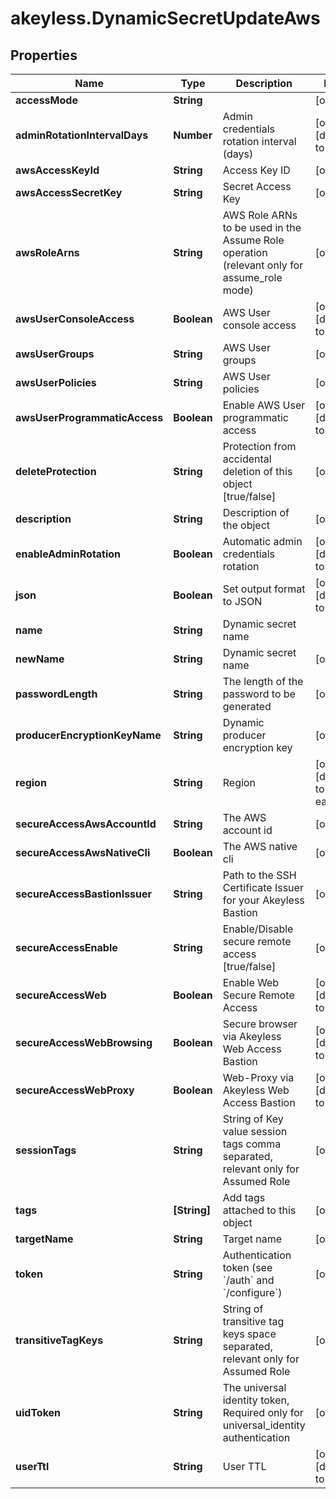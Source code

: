 # akeyless.DynamicSecretUpdateAws

## Properties

Name | Type | Description | Notes
------------ | ------------- | ------------- | -------------
**accessMode** | **String** |  | [optional] 
**adminRotationIntervalDays** | **Number** | Admin credentials rotation interval (days) | [optional] [default to 0]
**awsAccessKeyId** | **String** | Access Key ID | [optional] 
**awsAccessSecretKey** | **String** | Secret Access Key | [optional] 
**awsRoleArns** | **String** | AWS Role ARNs to be used in the Assume Role operation (relevant only for assume_role mode) | [optional] 
**awsUserConsoleAccess** | **Boolean** | AWS User console access | [optional] [default to false]
**awsUserGroups** | **String** | AWS User groups | [optional] 
**awsUserPolicies** | **String** | AWS User policies | [optional] 
**awsUserProgrammaticAccess** | **Boolean** | Enable AWS User programmatic access | [optional] [default to true]
**deleteProtection** | **String** | Protection from accidental deletion of this object [true/false] | [optional] 
**description** | **String** | Description of the object | [optional] 
**enableAdminRotation** | **Boolean** | Automatic admin credentials rotation | [optional] [default to false]
**json** | **Boolean** | Set output format to JSON | [optional] [default to false]
**name** | **String** | Dynamic secret name | 
**newName** | **String** | Dynamic secret name | [optional] 
**passwordLength** | **String** | The length of the password to be generated | [optional] 
**producerEncryptionKeyName** | **String** | Dynamic producer encryption key | [optional] 
**region** | **String** | Region | [optional] [default to &#39;us-east-2&#39;]
**secureAccessAwsAccountId** | **String** | The AWS account id | [optional] 
**secureAccessAwsNativeCli** | **Boolean** | The AWS native cli | [optional] 
**secureAccessBastionIssuer** | **String** | Path to the SSH Certificate Issuer for your Akeyless Bastion | [optional] 
**secureAccessEnable** | **String** | Enable/Disable secure remote access [true/false] | [optional] 
**secureAccessWeb** | **Boolean** | Enable Web Secure Remote Access | [optional] [default to true]
**secureAccessWebBrowsing** | **Boolean** | Secure browser via Akeyless Web Access Bastion | [optional] [default to false]
**secureAccessWebProxy** | **Boolean** | Web-Proxy via Akeyless Web Access Bastion | [optional] [default to false]
**sessionTags** | **String** | String of Key value session tags comma separated, relevant only for Assumed Role | [optional] 
**tags** | **[String]** | Add tags attached to this object | [optional] 
**targetName** | **String** | Target name | [optional] 
**token** | **String** | Authentication token (see &#x60;/auth&#x60; and &#x60;/configure&#x60;) | [optional] 
**transitiveTagKeys** | **String** | String of transitive tag keys space separated, relevant only for Assumed Role | [optional] 
**uidToken** | **String** | The universal identity token, Required only for universal_identity authentication | [optional] 
**userTtl** | **String** | User TTL | [optional] [default to &#39;60m&#39;]


